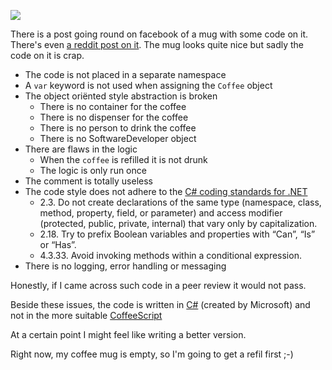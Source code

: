 ![](http://i.imgur.com/uvCHW7C.jpg)

There is a post going round on facebook of a mug with some code on it.
There's even [a reddit post on it](https://www.reddit.com/r/csharp/comments/3xdikm/does_anybody_know_where_i_can_find_this_mug/?st=itrfyyvi&sh=e8448c85).
The mug looks quite nice but sadly the code on it is crap.

- The code is not placed in a separate namespace
- A `var` keyword is not used when assigning the `Coffee` object
- The object oriënted style abstraction is broken
  - There is no container for the coffee
  - There is no dispenser for the coffee
  - There is no person to drink the coffee
  - There is no SoftwareDeveloper object
- There are flaws in the logic
  - When the `coffee` is refilled it is not drunk
  - The logic is only run once
- The comment is totally useless
- The code style does not adhere to the [C# coding standards for .NET](http://se.inf.ethz.ch/old/teaching/ss2007/251-0290-00/project/CSharpCodingStandards.pdf) 
  - 2.3. Do not create declarations of the same type (namespace, class, method, property, field, or parameter) and access modifier (protected, public, private, internal) that vary only by capitalization. 
  - 2.18. Try to prefix Boolean variables and properties with “Can”, “Is” or “Has”.
  - 4.3.33. Avoid invoking methods within a conditional expression. 
- There is no logging, error handling or messaging

Honestly, if I came across such code in a peer review it would not pass.

Beside these issues, the code is written in [C#](https://en.wikipedia.org/wiki/C_Sharp_(programming_language)) (created by Microsoft) and not in the more suitable [CoffeeScript](http://coffeescript.org/)

At a certain point I might feel like writing a better version.

Right now, my coffee mug is empty, so I'm going to get a refil first ;-)